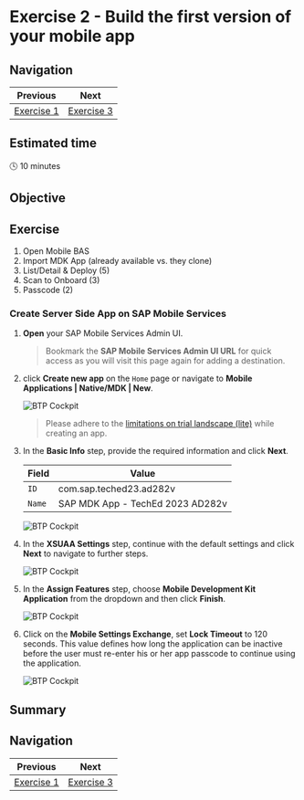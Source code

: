 # Exercise 2 - Build the first version of your mobile app

## Navigation
| Previous| Next | 
|---|---|
| [Exercise 1](../ex1/README.md) | [Exercise 3](../ex3/README.md) | 

## Estimated time

:clock4: 10 minutes

## Objective


## Exercise

1. Open Mobile BAS 
2. Import MDK App (already available vs. they clone)
3. List/Detail & Deploy (5) 
4. Scan to Onboard (3)
5. Passcode (2)

### Create Server Side App on SAP Mobile Services
1. **Open** your SAP Mobile Services Admin UI.

    > Bookmark the **SAP Mobile Services Admin UI URL** for quick access as you will visit this page again for adding a destination. 

2. click **Create new app** on the `Home` page or navigate to **Mobile Applications | Native/MDK | New**.

    ![BTP Cockpit](./images/img-2.6.png)

    > Please adhere to the [limitations on trial landscape (lite)](https://help.sap.com/doc/f53c64b93e5140918d676b927a3cd65b/Cloud/en-US/docs-en/guides/getting-started/account.html#service-plans) while creating an app. 

3. In the **Basic Info** step, provide the required information and click **Next**.

    | Field | Value |
    |----|----|
    | `ID` | com.sap.teched23.ad282v |
    | `Name` | SAP MDK App - TechEd 2023 AD282v |

    ![BTP Cockpit](./images/img-5.png)

4. In the **XSUAA Settings** step, continue with the default settings and click **Next** to navigate to further steps.

    ![BTP Cockpit](./images/img-6.png) 

5.  In the **Assign Features** step, choose **Mobile Development Kit Application** from the dropdown and then click **Finish**.

    ![BTP Cockpit](./images/img-7.png) 

6.  Click on the **Mobile Settings Exchange**, set **Lock Timeout** to 120 seconds. This value defines how long the application can be inactive before the user must re-enter his or her app passcode to continue using the application. 

    ![BTP Cockpit](./images/img-8.png)



## Summary


## Navigation

| Previous| Next |
|---|---|
| [Exercise 1](../ex1/README.md) | [Exercise 3](../ex3/README.md) |